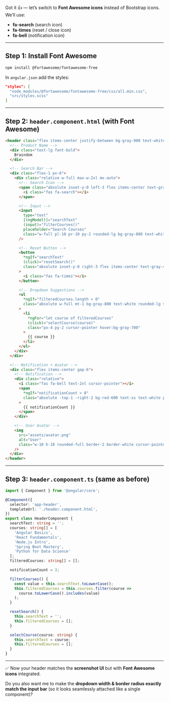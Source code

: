 Got it 👍 — let’s switch to **Font Awesome icons** instead of Bootstrap icons.
We’ll use:

* **fa-search** (search icon)
* **fa-times** (reset / close icon)
* **fa-bell** (notification icon)

---

## Step 1: Install Font Awesome

```bash
npm install @fortawesome/fontawesome-free
```

In `angular.json` add the styles:

```json
"styles": [
  "node_modules/@fortawesome/fontawesome-free/css/all.min.css",
  "src/styles.scss"
]
```

---

## Step 2: `header.component.html` (with Font Awesome)

```html
<header class="flex items-center justify-between bg-gray-900 text-white px-6 py-2">
  <!-- Product Name -->
  <div class="text-lg font-bold">
    Braindom
  </div>

  <!-- Search Bar -->
  <div class="flex-1 px-6">
    <div class="relative w-full max-w-2xl mx-auto">
      <!-- Search Icon -->
      <span class="absolute inset-y-0 left-3 flex items-center text-gray-400">
        <i class="fas fa-search"></i>
      </span>

      <!-- Input -->
      <input
        type="text"
        [(ngModel)]="searchText"
        (input)="filterCourses()"
        placeholder="Search Courses"
        class="w-full pl-10 pr-10 py-2 rounded-lg bg-gray-800 text-white placeholder-gray-400 focus:outline-none focus:ring-2 focus:ring-blue-500"
      />

      <!-- Reset Button -->
      <button
        *ngIf="searchText"
        (click)="resetSearch()"
        class="absolute inset-y-0 right-3 flex items-center text-gray-400 hover:text-white"
      >
        <i class="fas fa-times"></i>
      </button>

      <!-- Dropdown Suggestions -->
      <ul
        *ngIf="filteredCourses.length > 0"
        class="absolute w-full mt-1 bg-gray-800 text-white rounded-lg shadow-lg z-10"
      >
        <li
          *ngFor="let course of filteredCourses"
          (click)="selectCourse(course)"
          class="px-4 py-2 cursor-pointer hover:bg-gray-700"
        >
          {{ course }}
        </li>
      </ul>
    </div>
  </div>

  <!-- Notification + Avatar -->
  <div class="flex items-center gap-6">
    <!-- Notification -->
    <div class="relative">
      <i class="fas fa-bell text-2xl cursor-pointer"></i>
      <span
        *ngIf="notificationCount > 0"
        class="absolute -top-1 -right-2 bg-red-600 text-xs text-white px-1.5 py-0.5 rounded-full"
      >
        {{ notificationCount }}
      </span>
    </div>

    <!-- User Avatar -->
    <img
      src="assets/avatar.png"
      alt="User"
      class="w-10 h-10 rounded-full border-2 border-white cursor-pointer"
    />
  </div>
</header>
```

---

## Step 3: `header.component.ts` (same as before)

```ts
import { Component } from '@angular/core';

@Component({
  selector: 'app-header',
  templateUrl: './header.component.html',
})
export class HeaderComponent {
  searchText: string = '';
  courses: string[] = [
    'Angular Basics',
    'React Fundamentals',
    'Node.js Intro',
    'Spring Boot Mastery',
    'Python for Data Science'
  ];
  filteredCourses: string[] = [];

  notificationCount = 3;

  filterCourses() {
    const value = this.searchText.toLowerCase();
    this.filteredCourses = this.courses.filter(course =>
      course.toLowerCase().includes(value)
    );
  }

  resetSearch() {
    this.searchText = '';
    this.filteredCourses = [];
  }

  selectCourse(course: string) {
    this.searchText = course;
    this.filteredCourses = [];
  }
}
```

---

✅ Now your header matches the **screenshot UI** but with **Font Awesome icons** integrated.

Do you also want me to make the **dropdown width & border radius exactly match the input bar** (so it looks seamlessly attached like a single component)?
